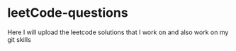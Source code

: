 # leetCode-questions

Here I will upload the leetcode solutions that I work on and also work on my git skills
